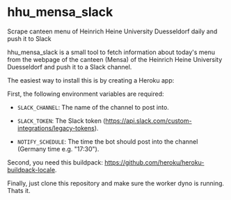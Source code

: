 # hhu_mensa_slack
Scrape canteen menu of Heinrich Heine University Duesseldorf daily and push it to Slack

hhu_mensa_slack is a small tool to fetch information about today's menu from the webpage of the canteen (Mensa) of the Heinrich Heine University Duesseldorf and push it to a Slack channel.

The easiest way to install this is by creating a Heroku app:


First, the following environment variables are required:

- `SLACK_CHANNEL`: The name of the channel to post into.

- `SLACK_TOKEN`: The Slack token (https://api.slack.com/custom-integrations/legacy-tokens).

- `NOTIFY_SCHEDULE`: The time the bot should post into the channel (Germany time e.g. "17:30").


Second, you need this buildpack: https://github.com/heroku/heroku-buildpack-locale.

Finally, just clone this repository and make sure the worker dyno is running. Thats it.
